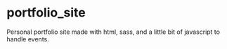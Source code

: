 # portfolio_site
Personal portfolio site made with html, sass, and a little bit of javascript to handle events.
